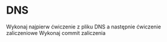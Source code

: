 # DNS 
Wykonaj najpierw ćwiczenie z pliku DNS a następnie ćwiczenie zaliczeniowe 
Wykonaj commit zaliczenia
